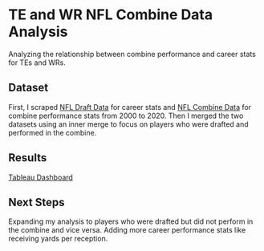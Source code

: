 # TE and WR NFL Combine Data Analysis 

Analyzing the relationship between combine performance and career stats for TEs and WRs.

## Dataset
First, I scraped [NFL Draft Data](https://www.pro-football-reference.com/years/2020/draft.htm) for career stats and [NFL Combine Data](https://www.pro-football-reference.com/draft/2020-combine.htm) for combine performance stats from 2000 to 2020. Then I merged the two datasets using an inner merge to focus on players who were drafted and performed in the combine. 

## Results 
[Tableau Dashboard](https://public.tableau.com/views/HowNFLCombineResultsPredictReceivingYardsperGameforTEsandWRs/Dashboard1?:language=en-US&:sid=&:redirect=auth&:display_count=n&:origin=viz_share_link)

## Next Steps
Expanding my analysis to players who were drafted but did not perform in the combine and vice versa. Adding more career performance stats like receiving yards per reception. 
